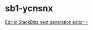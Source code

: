 # sb1-ycnsnx

[Edit in StackBlitz next generation editor ⚡️](https://stackblitz.com/~/github.com/boukdirsaid/sb1-ycnsnx)